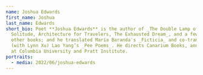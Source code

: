 ```yaml
---
name: Joshua Edwards
first_name: Joshua
last_name: Edwards
short_bio: Poet **Joshua Edwards** is the author of _The Double Lamp of
  Solitude, Architecture for Travelers, The Exhausted Dream_, and a few
  other books; and he translated María Baranda's _Ficticia_ and co-translated
  (with Lynn Xu) Lao Yang’s _Pee Poems_. He directs Canarium Books, and teaches
  at Columbia University and Pratt Institute.
portraits:
  - media: 2022/06/joshua-edwards
---
```

